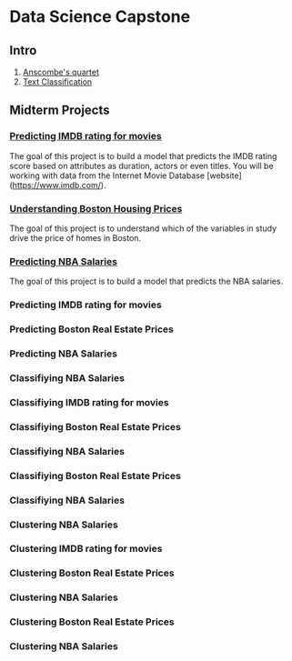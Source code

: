 # Data Science Capstone

## Intro

1. [Anscombe's quartet](https://colab.research.google.com/github/emmanueliarussi/DataScienceCapstone/blob/master/1_Anscombe/anscombe.ipynb)
2. [Text Classification](https://colab.research.google.com/github/emmanueliarussi/DataScienceCapstone/blob/master/2_TextClassification/text_classifier.ipynb)

## Midterm Projects

### [Predicting IMDB rating for movies](https://github.com/emmanueliarussi/DataScienceCapstone/tree/master/3_MidtermProjects/ProjectIMDB)
The goal of this project is to build a model that predicts the IMDB rating score based on attributes as duration, actors or even titles. You will be working with data from the Internet Movie Database [website] (https://www.imdb.com/). 

### [Understanding Boston Housing Prices](https://github.com/emmanueliarussi/DataScienceCapstone/tree/master/3_MidtermProjects/ProjectBHP)
The goal of this project is to understand which of the variables in study drive the price of homes in Boston. 

### [Predicting NBA Salaries]((https://github.com/emmanueliarussi/DataScienceCapstone/tree/master/3_MidtermProjects/ProjectNBA))
The goal of this project is to build a model that predicts the NBA salaries.

### Predicting IMDB rating for movies

### Predicting Boston Real Estate Prices

### Predicting NBA Salaries 

### Classifiying NBA Salaries 

### Classifiying IMDB rating for movies

### Classifiying Boston Real Estate Prices

### Classifiying NBA Salaries 

### Classifiying Boston Real Estate Prices

### Classifiying NBA Salaries 

### Clustering NBA Salaries 

### Clustering IMDB rating for movies

### Clustering Boston Real Estate Prices

### Clustering NBA Salaries 

### Clustering Boston Real Estate Prices

### Clustering NBA Salaries 
